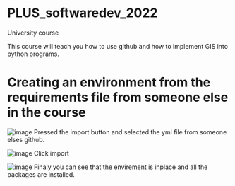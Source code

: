 # PLUS_softwaredev_2022
University course

This course will teach you how to use github and how to implement GIS into python programs.

# Creating an environment from the requirements file from someone else in the course

![image](https://user-images.githubusercontent.com/63015561/165119037-1980360c-a35a-4b07-8fd9-f776b67fceb2.png)
Pressed the import button and selected the yml file from someone elses github.

![image](https://user-images.githubusercontent.com/63015561/165119631-4c79fd65-4e93-4f32-8cf9-54134f909e04.png)
Click import

![image](https://user-images.githubusercontent.com/63015561/165121960-8381b6b1-1c44-4cfe-a623-b0fac86968c1.png)
Finaly you can see that the envirement is inplace and all the packages are installed.
